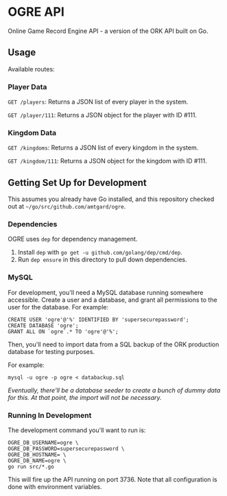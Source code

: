 # OGRE API

Online Game Record Engine API - a version of the ORK API built on Go.

## Usage

Available routes:

### Player Data

`GET /players`: Returns a JSON list of every player in the system.

`GET /player/111`: Returns a JSON object for the player with ID #111.

### Kingdom Data

`GET /kingdoms`: Returns a JSON list of every kingdom in the system.

`GET /kingdom/111`: Returns a JSON object for the kingdom with ID #111.

## Getting Set Up for Development

This assumes you already have Go installed, and this repository checked out
at `~/go/src/github.com/amtgard/ogre`.

### Dependencies

OGRE uses `dep` for dependency management.

1. Install `dep` with `go get -u github.com/golang/dep/cmd/dep`.
2. Run `dep ensure` in this directory to pull down dependencies.

### MySQL

For development, you'll need a MySQL database running somewhere accessible.
Create a user and a database, and grant all permissions to the user for
the database. For example:

```
CREATE USER 'ogre'@'%' IDENTIFIED BY 'supersecurepassword';
CREATE DATABASE 'ogre';
GRANT ALL ON `ogre`.* TO 'ogre'@'%';
```

Then, you'll need to import data from a SQL backup of the ORK production
database for testing purposes.

For example:

```
mysql -u ogre -p ogre < databackup.sql
```

_Eventually, there'll be a database seeder to create a bunch of dummy data
for this. At that point, the import will not be necessary._

### Running In Development

The development command you'll want to run is:

```
OGRE_DB_USERNAME=ogre \
OGRE_DB_PASSWORD=supersecurepassword \
OGRE_DB_HOSTNAME= \
OGRE_DB_NAME=ogre \
go run src/*.go
```

This will fire up the API running on port 3736. Note that all configuration is
done with environment variables.